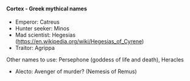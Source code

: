 #### Cortex - Greek mythical names
- Emperor: Catreus
- Hunter seeker: Minos
- Mad scientist: Hegesias (https://en.wikipedia.org/wiki/Hegesias_of_Cyrene)
- Traitor: Agrippa

Other names to use: Persephone (goddess of life and death), Heracles
- Alecto: Avenger of murder? (Nemesis of Remus)
